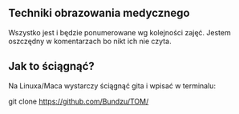 ## Techniki obrazowania medycznego

Wszystko jest i będzie ponumerowane wg kolejności zajęć. Jestem oszczędny w komentarzach bo nikt ich nie czyta.

## Jak to ściągnąć?

Na Linuxa/Maca wystarczy ściągnąć gita i wpisać w terminalu:

git clone https://github.com/Bundzu/TOM/
